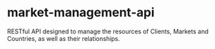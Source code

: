 # market-management-api
RESTful API designed to manage the resources of Clients, Markets and Countries, as well as their relationships.
